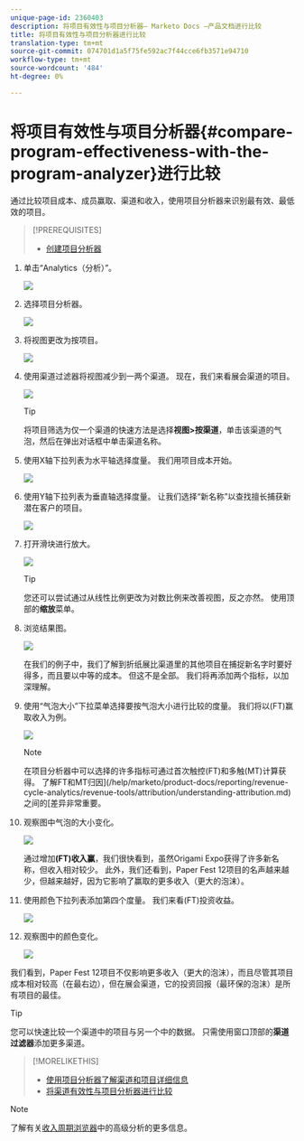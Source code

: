 ```yaml
---
unique-page-id: 2360403
description: 将项目有效性与项目分析器— Marketo Docs —产品文档进行比较
title: 将项目有效性与项目分析器进行比较
translation-type: tm+mt
source-git-commit: 074701d1a5f75fe592ac7f44cce6fb3571e94710
workflow-type: tm+mt
source-wordcount: '484'
ht-degree: 0%

---
```



# 将项目有效性与项目分析器{#compare-program-effectiveness-with-the-program-analyzer}进行比较

通过比较项目成本、成员赢取、渠道和收入，使用项目分析器来识别最有效、最低效的项目。

>[!PREREQUISITES]
>
>* [创建项目分析器](create-a-program-analyzer.md)


1. 单击“Analytics（分析）”。

   ![](assets/image2014-9-17-18-3a50-3a30.png)

1. 选择项目分析器。

   ![](assets/image2014-9-17-18-3a50-3a37.png)

1. 将视图更改为按项目。

   ![](assets/image2014-9-17-18-3a50-3a44.png)

1. 使用渠道过滤器将视图减少到一两个渠道。 现在，我们来看展会渠道的项目。

   ![](assets/image2014-9-17-18-3a51-3a2.png)

   >[!TIP]
   >
   >将项目筛选为仅一个渠道的快速方法是选择&#x200B;**视图>按渠道**，单击该渠道的气泡，然后在弹出对话框中单击渠道名称。

1. 使用X轴下拉列表为水平轴选择度量。 我们用项目成本开始。

   ![](assets/image2014-9-17-18-3a52-3a16.png)

1. 使用Y轴下拉列表为垂直轴选择度量。 让我们选择“新名称”以查找擅长捕获新潜在客户的项目。

   ![](assets/image2014-9-17-18-3a52-3a26.png)

1. 打开滑块进行放大。

   ![](assets/image2014-9-17-18-3a53-3a9.png)

   >[!TIP]
   >
   >您还可以尝试通过从线性比例更改为对数比例来改善视图，反之亦然。 使用顶部的&#x200B;**缩放**&#x200B;菜单。

1. 浏览结果图。

   ![](assets/image2014-9-17-18-3a53-3a49.png)

   在我们的例子中，我们了解到折纸展比渠道里的其他项目在捕捉新名字时要好得多，而且要以中等的成本。 但这不是全部。 我们将再添加两个指标，以加深理解。

1. 使用“气泡大小”下拉菜单选择要按气泡大小进行比较的度量。 我们将以(FT)赢取收入为例。

   ![](assets/image2014-9-17-18-3a54-3a25.png)

   >[!NOTE]
   >
   >在项目分析器中可以选择的许多指标可通过首次触控(FT)和多触(MT)计算获得。 了解FT和MT归因](/help/marketo/product-docs/reporting/revenue-cycle-analytics/revenue-tools/attribution/understanding-attribution.md)之间的[差异非常重要。

1. 观察图中气泡的大小变化。

   ![](assets/image2014-9-17-18-3a54-3a57.png)

   通过增加&#x200B;**(FT)收入赢**，我们很快看到，虽然Origami Expo获得了许多新名称，但收入相对较少。 此外，我们还看到，Paper Fest 12项目的名声越来越少，但越来越好，因为它影响了赢取的更多收入（更大的泡沫）。

1. 使用颜色下拉列表添加第四个度量。 我们来看(FT)投资收益。

   ![](assets/image2014-9-17-18-3a55-3a33.png)

1. 观察图中的颜色变化。

   ![](assets/image2014-9-17-18-3a55-3a47.png)

我们看到，Paper Fest 12项目不仅影响更多收入（更大的泡沫），而且尽管其项目成本相对较高（在最右边），但在展会渠道，它的投资回报（最环保的泡沫）是所有项目的最佳。

>[!TIP]
>
>您可以快速比较一个渠道中的项目与另一个中的数据。 只需使用窗口顶部的&#x200B;**渠道过滤器**&#x200B;添加更多渠道。

>[!MORELIKETHIS]
>
>* [使用项目分析器了解渠道和项目详细信息](explore-program-and-channel-details-with-the-program-analyzer.md)
>* [将渠道有效性与项目分析器进行比较](compare-channel-effectiveness-with-the-program-analyzer.md)


>[!NOTE]
>
>了解有关[收入周期浏览器](http://docs.marketo.com/display/docs/revenue+cycle+analytics)中的高级分析的更多信息。
